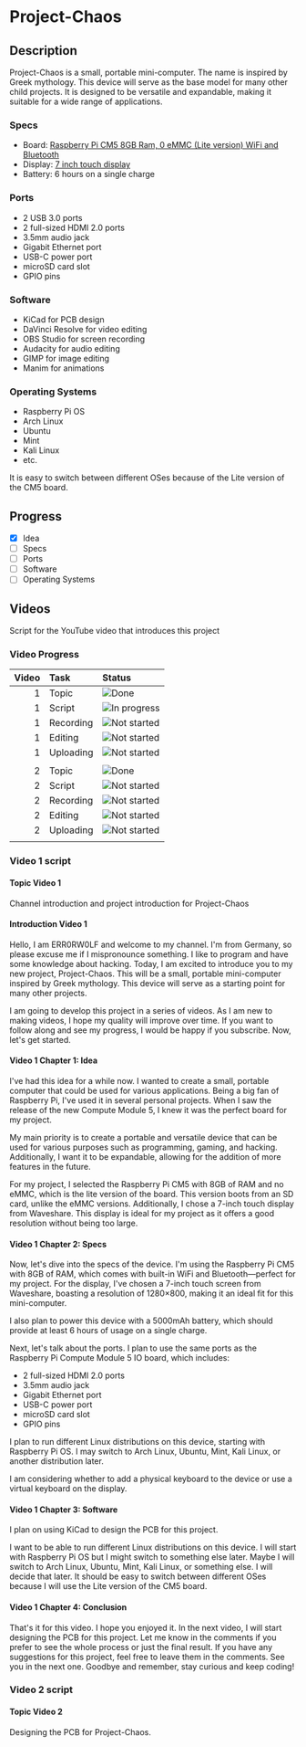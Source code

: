 # Project-Chaos

## Description

Project-Chaos is a small, portable mini-computer. The name is inspired by Greek mythology. This device will serve as the base model for many other child projects. It is designed to be versatile and expandable, making it suitable for a wide range of applications.

### Specs

- Board: [Raspberry Pi CM5 8GB Ram, 0 eMMC (Lite version) WiFi and Bluetooth](https://www.raspberrypi.com/products/compute-module-5/?variant=cm5-108000)
- Display: [7 inch touch display](https://www.waveshare.com/product/raspberry-pi/displays/lcd-oled/7ep-caplcd.htm?___SID=U)
- Battery: 6 hours on a single charge

### Ports

- 2 USB 3.0 ports
- 2 full-sized HDMI 2.0 ports
- 3.5mm audio jack
- Gigabit Ethernet port
- USB-C power port
- microSD card slot
- GPIO pins

### Software

- KiCad for PCB design
- DaVinci Resolve for video editing
- OBS Studio for screen recording
- Audacity for audio editing
- GIMP for image editing
- Manim for animations

### Operating Systems

- Raspberry Pi OS
- Arch Linux
- Ubuntu
- Mint
- Kali Linux
- etc.

It is easy to switch between different OSes because of the Lite version of the CM5 board.

## Progress

- [x] Idea
- [ ] Specs
- [ ] Ports
- [ ] Software
- [ ] Operating Systems

## Videos

Script for the YouTube video that introduces this project

### Video Progress

| Video | Task      | Status                                                                     |
| ----: | :-------- | :-------------------------------------------------------------------------- |
|     1 | Topic     | ![Done](https://img.shields.io/badge/Status-Done-brightgreen)               |
|     1 | Script    | ![In progress](https://img.shields.io/badge/Status-In%20progress-yellow)    |
|     1 | Recording | ![Not started](https://img.shields.io/badge/Status-Not%20started-lightgrey) |
|     1 | Editing   | ![Not started](https://img.shields.io/badge/Status-Not%20started-lightgrey) |
|     1 | Uploading | ![Not started](https://img.shields.io/badge/Status-Not%20started-lightgrey) |
|       |           |                                                                             |
|     2 | Topic     | ![Done](https://img.shields.io/badge/Status-Done-brightgreen)               |
|     2 | Script    | ![Not started](https://img.shields.io/badge/Status-Not%20started-lightgrey) |
|     2 | Recording | ![Not started](https://img.shields.io/badge/Status-Not%20started-lightgrey) |
|     2 | Editing   | ![Not started](https://img.shields.io/badge/Status-Not%20started-lightgrey) |
|     2 | Uploading | ![Not started](https://img.shields.io/badge/Status-Not%20started-lightgrey) |
|       |           |                                                                             |

### Video 1 script

#### Topic Video 1

Channel introduction and project introduction for Project-Chaos

#### Introduction Video 1

<!-- First, I will describe my idea and explain the origin of the project's name. Then, I will outline the specifications. -->

<!-- My channel name is ERR0RW0LF, and I will refer to myself by this name. This will be the first video on my channel. -->

Hello, I am ERR0RW0LF and welcome to my channel. I'm from Germany, so please excuse me if I mispronounce something. I like to program and have some knowledge about hacking. Today, I am excited to introduce you to my new project, Project-Chaos. This will be a small, portable mini-computer inspired by Greek mythology. This device will serve as a starting point for many other projects.

I am going to develop this project in a series of videos. As I am new to making videos, I hope my quality will improve over time. If you want to follow along and see my progress, I would be happy if you subscribe. Now, let's get started.

#### Video 1 Chapter 1: Idea

I've had this idea for a while now. I wanted to create a small, portable computer that could be used for various applications. Being a big fan of Raspberry Pi, I've used it in several personal projects. When I saw the release of the new Compute Module 5, I knew it was the perfect board for my project.

My main priority is to create a portable and versatile device that can be used for various purposes such as programming, gaming, and hacking. Additionally, I want it to be expandable, allowing for the addition of more features in the future.

For my project, I selected the Raspberry Pi CM5 with 8GB of RAM and no eMMC, which is the lite version of the board. This version boots from an SD card, unlike the eMMC versions. Additionally, I chose a 7-inch touch display from Waveshare. This display is ideal for my project as it offers a good resolution without being too large.

#### Video 1 Chapter 2: Specs

Now, let's dive into the specs of the device. I'm using the Raspberry Pi CM5 with 8GB of RAM, which comes with built-in WiFi and Bluetooth—perfect for my project. For the display, I've chosen a 7-inch touch screen from Waveshare, boasting a resolution of 1280×800, making it an ideal fit for this mini-computer.

I also plan to power this device with a 5000mAh battery, which should provide at least 6 hours of usage on a single charge.

Next, let's talk about the ports. I plan to use the same ports as the Raspberry Pi Compute Module 5 IO board, which includes:

- 2 full-sized HDMI 2.0 ports
- 3.5mm audio jack
- Gigabit Ethernet port
- USB-C power port
- microSD card slot
- GPIO pins

I plan to run different Linux distributions on this device, starting with Raspberry Pi OS. I may switch to Arch Linux, Ubuntu, Mint, Kali Linux, or another distribution later.

I am considering whether to add a physical keyboard to the device or use a virtual keyboard on the display.

#### Video 1 Chapter 3: Software

I plan on using KiCad to design the PCB for this project.

I want to be able to run different Linux distributions on this device. I will start with Raspberry Pi OS but I might switch to something else later. Maybe I will switch to Arch Linux, Ubuntu, Mint, Kali Linux, or something else. I will decide that later. It should be easy to switch between different OSes because I will use the Lite version of the CM5 board.

#### Video 1 Chapter 4: Conclusion

That's it for this video. I hope you enjoyed it. In the next video, I will start designing the PCB for this project. Let me know in the comments if you prefer to see the whole process or just the final result. If you have any suggestions for this project, feel free to leave them in the comments. See you in the next one. Goodbye and remember, stay curious and keep coding!

<!-- I will probably use a glitch effect for the outro. -->

### Video 2 script

#### Topic Video 2

Designing the PCB for Project-Chaos.
